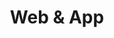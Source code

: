 ---
subTitle: "UX / UI" 
title: "Web & App"
tags: portfolio
order: 1
img: "/assets/images/projects/rgb-thumb.jpg"
alt: "Image for itemizing UX / UI category"
linkText: "Take a look at the samples"
cases:
  - header: "Veng (Concept)"
    description: |
        Veng is a M.Eng.-degree affiliated study project aimed at designing a user-friendly smartphone application that would both simplify and streamline flight booking during the challenging times of COVID-19 restrictions. The goal was to address the unique challenges faced by travelers, including navigating rapidly changing travel guidelines, ensuring safety compliance, and accessing real-time region-specific Covid updates. The COVID-19 pandemic stated significant challenges for air travel, with frequent policy changes, mandatory testing, and restricted destinations so travelers needed a comprehensive tool for assisting the planning process as well as for minimizing stress, and to stay informed about safety protocols. Frequent travelers such as business professionals and individuals looking to travel safely and efficiently during the pandemic were considered as the primary target group.<br>
        <br>
        The following objectives for the app were determined:
          <ul>
            <li>Ease of Use: Develop a straightforward and intuitive interface for booking flights.</li>
            <li>Real-Time Updates: Integrate dynamic updates on travel restrictions and COVID-19 policies.</li>
            <li>Transparency: Highlight health safety measures implemented by regions, airports, and nations.</li>
            <li>Flexibility: Facilitate options for flight cancellations and rescheduling.</li>
          </ul>
        <br>
        <p>Once after the goals were set the process initiated with a research under the context of which a number of random picked travelers were interviewed over the subject. Next steps was to sketch the most common user sceanarios as stroyboard sequencies. Based on the key insights, realizations, and ideation a visual prototype with a prefatory brand identity was created as an outcome by using Figma.</p>
        <p><strong>Study crew</strong>: Susanna Hokkanen, Eino Kämäräinen & Mikko Leppäaho @ JAMK University of Applied Sciences - School of Technology</p>
    images:
      - "/assets/images/projects/proto/veng-index.jpg"
      - "/assets/images/projects/proto/veng-search.jpg"
      - "/assets/images/projects/proto/veng-plans.jpg"
      - "/assets/images/projects/proto/veng-details.jpg"
      - "/assets/images/projects/proto/veng-local-info.jpg"
      - "/assets/images/projects/proto/veng-1st-navi.jpg"
      - "/assets/images/projects/proto/veng-2nd-navi.jpg"
    alts:
      - "Login view and Figma prototype sheet."
      - "Search layout on mobile crop view."
      - "Flight plan layout on mobile crop view."
      - "Flight detail layout on mobile crop view."
      - "Local information layout on mobile crop view."
      - "Main navigation column layout on mobile crop view."
      - "Account and settings column layout on mobile crop view"
    layouts:
      - path: "/assets/images/projects/layouts/veng-storyboard.jpg"
        alt: "Sample user scenario of Veng as a storyboard."
      - path: "/assets/images/projects/layouts/veng-identity.jpg"
        alt: "Graphic identity of Veng."

  - header: "huoneistomyynti.com"
    description: |
        Established in 1984, Huoneistomyynti LKV is a reputable, privately-owned real estate brokerage company based in Helsinki. Specializing in the Helsinki metropolitan area and its surroundings, the company also handles holiday homes and plots nationwide. Original static and non-responsive web facade of Huoneistomyynti became modernized with WordPress CMS as well as by enhanced capabilities to enlist vacant, rentable, and zoned estates on website. Mobile optimization alone improved significantly the online appearance of the company and sales-wise elevated the possibilities to interact with clients.<br>
        <br>
        <strong>Wordpress development & site build up</strong>: Joni Liikanen / Integral Oy<br>
        <strong>Client</strong>: Jari Mensonen / Huoneistomyynti LKV
    images:
      - "/assets/images/projects/web/huoneistomyynti.jpg"
      - "/assets/images/projects/web/huoneistomyynti-index.jpg"
      - "/assets/images/projects/web/huoneistomyynti-kohteet.jpg"
      - "/assets/images/projects/web/huoneistomyynti-form.jpg"
      - "/assets/images/projects/web/huoneistomyynti-yhteys.jpg"
    alts:
      - "Responsive layout of huoneistomyynti.com."
      - "Responsive layout of home / index view on huoneistomyynti.com."
      - "Responsive layout of currently available real estates on huoneistomyynti.com."
      - "Responsive layout of contact form on huoneistomyynti.com."
      - "Responsive layout of personnel / staff on huoneistomyynti.com."
    layouts:
      - path: "/assets/images/projects/layouts/huoneistomyynti-index-layout.jpg"
        alt: "Comprehensive desktop layout of home / index on huoneistomyynti.com."
      - path: "/assets/images/projects/layouts/huoneistomyynti-kohteet-layout.jpg"
        alt: "Comprehensive desktop layout of available real estates view on huoneistomyynti.com."
      - path: "/assets/images/projects/layouts/huoneistomyynti-toiveasuntoni-layout.jpg"
        alt: "Comprehensive desktop layout of contact form view on huoneistomyynti.com."
      - path: "/assets/images/projects/layouts/huoneistomyynti-yhteys-layout.jpg"
        alt: "Comprehensive desktop layout of personnel / staff view on huoneistomyynti.com."

  - header: "fdo.fi"
    description: |
        The Finnish Dance Organization (FDO ry) is a non-profit association dedicated to promoting and maintaining various dance styles in Finland. FDO is established to support both recreational and competitive dance activities focusing on genres such as Performing Arts, Street Dance, Disco Dance, and Latino Show. Through their efforts, FDO plays a vital role in nurturing the Finnish dance scene, providing opportunities for dancers of all levels to develop their skills and participate in a vibrant, supportive community. Their official website, fdo.fi offering comprehensive information on upcoming events, membership, and contact details, was upgraded on WordPress CMS as member registry and competition scorting system were renewed.<br>
        <br>
        <strong>Wordpress development & site build up</strong>: Joni Liikanen / Integral Oy<br>
        <strong>Client</strong>: Finnish Dance Organization
    images:
      - "/assets/images/projects/web/fdo.jpg"
      - "/assets/images/projects/web/fdo-index.jpg"
      - "/assets/images/projects/web/fdo-laji.jpg"
      - "/assets/images/projects/web/fdo-ajankohtaista.jpg"
      - "/assets/images/projects/web/fdo-kilpailut.jpg"
    alts:
      - "Responsive layout of fdo.fi."
      - "Responsive layout of home / index view on fdo.fi."
      - "Responsive layout of genre-specific subview on fdo.fi."
      - "Responsive layout of news subview on fdo.fi."
      - "Responsive layout of competitions subview on fdo.fi."
    layouts:
      - path: "/assets/images/projects/layouts/fdo-index-layout.jpg"
        alt: "Comprehensive desktop layout of fdo.fi"
      - path: "/assets/images/projects/layouts/fdo-laji-layout.jpg"
        alt: "Comprehensive desktop layout of genre-specific subview on fdo.fi"
      - path: "/assets/images/projects/layouts/fdo-kilpailut-layout.jpg"
        alt: "Comprehensive desktop layout of competitions sibview on fdo.fi."

  - header: "integral.fi (Deprecated)"
    description: |
        The initial WordPress CMS development version of Integral home page was for some reason pretty poorly mobile optimised and the overall appearance had no stimulants in order to get the users engaged. Also the possibilities of content updating for non technical operators were practically negligible. We made a fundamental deep dive in to the existing site structure in order to solve if we could somehow maintain the most of it while implementing a page building tool – that turned out to be a success and pretty soon we were ready to start developing content based on Growth Driven Design methodology.<br>
        <br>
        Mostly built my me & Joni Liikanen @ Integral Oy
    images:
      - "/assets/images/projects/web/integral.jpg"
      - "/assets/images/projects/web/integral-index.jpg"
      - "/assets/images/projects/web/integral-anturit.jpg"
      - "/assets/images/projects/web/integral-ohjelmistokehitys.jpg"
      - "/assets/images/projects/web/integral-wordpress.jpg"
    alts:
      - "Responsive layout of integral.fi (deprecated)."
      - "Responsive layout of home / index view on integral.fi (deprecated)."
      - "Responsive layout of product gallery on integral.fi (depracated)."
      - "Responsive layout of software development subview on integral.fi (deprecated)."
      - "Responsive layout of WordPress packages subview on integral.fi (deprecated)."
    layouts:
      - path: "/assets/images/projects/layouts/integral-index-layout.jpg"
        alt: "Comprehensive desktop layout of integral.fi (deprecated)."
      - path: "/assets/images/projects/layouts/integral-laitekatalogi-layout.jpg"
        alt: "Comprehensive desktop layout of product gallery on integral.fi (deprecated)."
      - path: "/assets/images/projects/layouts/integral-ohjelmistokehitys-layout.jpg"
        alt: "Comprehensive desktop layout of software development subview on integral.fi (deprecated)."
      - path: "/assets/images/projects/layouts/integral-wordpress-layout.jpg"
        alt: "Comprehensive desktop layout of WordPress packages subview on integral.fi (deprecated)."
  
  - header: "hotelzon.com (Deprecated)"
    description: |
        Original Typo3 CMS of hotelzon.com site needed to be replaced with more flexible equivalent and during this procedure the layout as well as the content itself were refreshed in order to achieve more compelling user journey and optimal mobile performance. WordPress CMS was an obvious choice out of the different alternatives available and the experts from Roger Customer Experience Studio brought along their extensive experience over WordPress development and implementation. The outcome had wider possibilities from the content production / publication point of view and it also improved tracking features for system integration. Simultaneously marketing automation platform was integrated which created a timely opportunity for learning both landing page and email template development practices.<br>
        <br>
        <strong>Initial visual design & layout</strong>: Viljami Lehtinen & Susanne Mießner / Roger Studios<br>
        <strong>Content strategy</strong>: Eduardo Alonso & Jonny Hale<br>
        <strong>Project Management:</strong> Jonny Hale, Annina Holmberg / Roger Studios<br>
        <strong>Client</strong>: Travelport Hotelzon Oy
    images:
      - "/assets/images/projects/web/hotelzon.jpg"
      - "/assets/images/projects/web/hotelzon-index.jpg"
      - "/assets/images/projects/web/hotelzon-newsletter.jpg"
      - "/assets/images/projects/web/hotelzon-login.jpg"
    alts:
      - "Responsive layout of hotelzon.com (deprecated)."
      - "Responsive layout of home / index view of hotelzon.com (deprecated)."
      - "Content layout of hotelzon.com newsletter (deprecated)."
      - "Responsive layout of hotelzon.com login (deprecated)."
    layouts:
      - path: "/assets/images/projects/layouts/hotelzon-index-layout.jpg"
        alt: "Comprehensive desktop layout of hotelzon.com index view (deprecated)."
      - path: "/assets/images/projects/layouts/hotelzon-newsletter-layout.jpg"
        alt: "Comprehensive email client layout of hotelzon.com newsletter (deprecated)."
      - path: "/assets/images/projects/layouts/hotelzon-login-layout.jpg"
        alt: "Comprehensive desktop layout of hotelzon.com login (deprecated)."
---